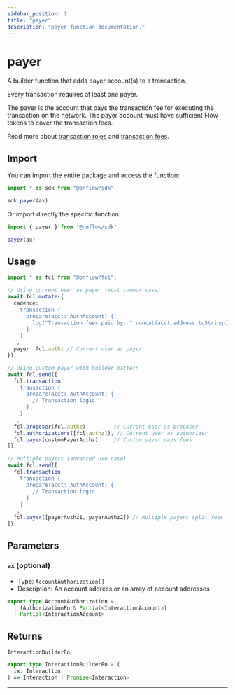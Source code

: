 ```yaml
---
sidebar_position: 1
title: "payer"
description: "payer function documentation."
---
```


<!-- THIS DOCUMENT IS AUTO-GENERATED FROM [onflow/sdk/src/build/build-payer.ts](https://github.com/onflow/fcl-js/tree/master/packages/sdk/src/build/build-payer.ts). DO NOT EDIT MANUALLY -->

# payer

A builder function that adds payer account(s) to a transaction.

Every transaction requires at least one payer.

The payer is the account that pays the transaction fee for executing the transaction on the network.
The payer account must have sufficient Flow tokens to cover the transaction fees.

Read more about [transaction roles](https://docs.onflow.org/concepts/transaction-signing/#payer) and [transaction fees](https://docs.onflow.org/concepts/fees/).

## Import

You can import the entire package and access the function:

```typescript
import * as sdk from "@onflow/sdk"

sdk.payer(ax)
```

Or import directly the specific function:

```typescript
import { payer } from "@onflow/sdk"

payer(ax)
```

## Usage

```typescript
import * as fcl from "@onflow/fcl";

// Using current user as payer (most common case)
await fcl.mutate({
  cadence: `
    transaction {
      prepare(acct: AuthAccount) {
        log("Transaction fees paid by: ".concat(acct.address.toString()))
      }
    }
  `,
  payer: fcl.authz // Current user as payer
});

// Using custom payer with builder pattern
await fcl.send([
  fcl.transaction`
    transaction {
      prepare(acct: AuthAccount) {
        // Transaction logic
      }
    }
  `,
  fcl.proposer(fcl.authz),        // Current user as proposer
  fcl.authorizations([fcl.authz]), // Current user as authorizer
  fcl.payer(customPayerAuthz)     // Custom payer pays fees
]);

// Multiple payers (advanced use case)
await fcl.send([
  fcl.transaction`
    transaction {
      prepare(acct: AuthAccount) {
        // Transaction logic
      }
    }
  `,
  fcl.payer([payerAuthz1, payerAuthz2]) // Multiple payers split fees
]);
```

## Parameters

### `ax` (optional)

- Type: `AccountAuthorization[]`
- Description: An account address or an array of account addresses

```typescript
export type AccountAuthorization =
  | (AuthorizationFn & Partial<InteractionAccount>)
  | Partial<InteractionAccount>
```


## Returns

`InteractionBuilderFn`

```typescript
export type InteractionBuilderFn = (
  ix: Interaction
) => Interaction | Promise<Interaction>
```

---